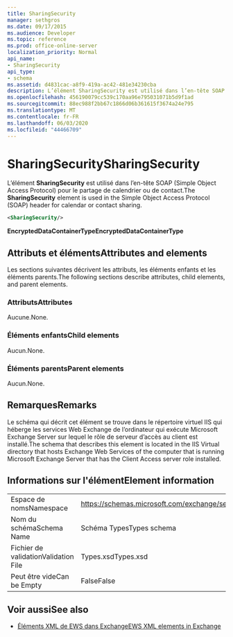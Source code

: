 ```yaml
---
title: SharingSecurity
manager: sethgros
ms.date: 09/17/2015
ms.audience: Developer
ms.topic: reference
ms.prod: office-online-server
localization_priority: Normal
api_name:
- SharingSecurity
api_type:
- schema
ms.assetid: d4831cac-a8f9-419a-ac42-481e34230cba
description: L’élément SharingSecurity est utilisé dans l’en-tête SOAP (Simple Object Access Protocol) pour le partage de calendrier ou de contact.
ms.openlocfilehash: 456190079cc539c170aa96e795031071b5d9f1ad
ms.sourcegitcommit: 88ec988f2bb67c1866d06b361615f3674a24e795
ms.translationtype: MT
ms.contentlocale: fr-FR
ms.lasthandoff: 06/03/2020
ms.locfileid: "44466709"
---
```

# <a name="sharingsecurity"></a><span data-ttu-id="27af1-103">SharingSecurity</span><span class="sxs-lookup"><span data-stu-id="27af1-103">SharingSecurity</span></span>

<span data-ttu-id="27af1-104">L’élément **SharingSecurity** est utilisé dans l’en-tête SOAP (Simple Object Access Protocol) pour le partage de calendrier ou de contact.</span><span class="sxs-lookup"><span data-stu-id="27af1-104">The **SharingSecurity** element is used in the Simple Object Access Protocol (SOAP) header for calendar or contact sharing.</span></span> 
  
```xml
<SharingSecurity/>
```

 <span data-ttu-id="27af1-105">**EncryptedDataContainerType**</span><span class="sxs-lookup"><span data-stu-id="27af1-105">**EncryptedDataContainerType**</span></span>
## <a name="attributes-and-elements"></a><span data-ttu-id="27af1-106">Attributs et éléments</span><span class="sxs-lookup"><span data-stu-id="27af1-106">Attributes and elements</span></span>

<span data-ttu-id="27af1-107">Les sections suivantes décrivent les attributs, les éléments enfants et les éléments parents.</span><span class="sxs-lookup"><span data-stu-id="27af1-107">The following sections describe attributes, child elements, and parent elements.</span></span>
  
### <a name="attributes"></a><span data-ttu-id="27af1-108">Attributs</span><span class="sxs-lookup"><span data-stu-id="27af1-108">Attributes</span></span>

<span data-ttu-id="27af1-109">Aucune.</span><span class="sxs-lookup"><span data-stu-id="27af1-109">None.</span></span>
  
### <a name="child-elements"></a><span data-ttu-id="27af1-110">Éléments enfants</span><span class="sxs-lookup"><span data-stu-id="27af1-110">Child elements</span></span>

<span data-ttu-id="27af1-111">Aucun.</span><span class="sxs-lookup"><span data-stu-id="27af1-111">None.</span></span>
  
### <a name="parent-elements"></a><span data-ttu-id="27af1-112">Éléments parents</span><span class="sxs-lookup"><span data-stu-id="27af1-112">Parent elements</span></span>

<span data-ttu-id="27af1-113">Aucun.</span><span class="sxs-lookup"><span data-stu-id="27af1-113">None.</span></span>
  
## <a name="remarks"></a><span data-ttu-id="27af1-114">Remarques</span><span class="sxs-lookup"><span data-stu-id="27af1-114">Remarks</span></span>

<span data-ttu-id="27af1-115">Le schéma qui décrit cet élément se trouve dans le répertoire virtuel IIS qui héberge les services Web Exchange de l’ordinateur qui exécute Microsoft Exchange Server sur lequel le rôle de serveur d’accès au client est installé.</span><span class="sxs-lookup"><span data-stu-id="27af1-115">The schema that describes this element is located in the IIS Virtual directory that hosts Exchange Web Services of the computer that is running Microsoft Exchange Server that has the Client Access server role installed.</span></span>
  
## <a name="element-information"></a><span data-ttu-id="27af1-116">Informations sur l'élément</span><span class="sxs-lookup"><span data-stu-id="27af1-116">Element information</span></span>

|||
|:-----|:-----|
|<span data-ttu-id="27af1-117">Espace de noms</span><span class="sxs-lookup"><span data-stu-id="27af1-117">Namespace</span></span>  <br/> |https://schemas.microsoft.com/exchange/services/2006/types  <br/> |
|<span data-ttu-id="27af1-118">Nom du schéma</span><span class="sxs-lookup"><span data-stu-id="27af1-118">Schema Name</span></span>  <br/> |<span data-ttu-id="27af1-119">Schéma Types</span><span class="sxs-lookup"><span data-stu-id="27af1-119">Types schema</span></span>  <br/> |
|<span data-ttu-id="27af1-120">Fichier de validation</span><span class="sxs-lookup"><span data-stu-id="27af1-120">Validation File</span></span>  <br/> |<span data-ttu-id="27af1-121">Types.xsd</span><span class="sxs-lookup"><span data-stu-id="27af1-121">Types.xsd</span></span>  <br/> |
|<span data-ttu-id="27af1-122">Peut être vide</span><span class="sxs-lookup"><span data-stu-id="27af1-122">Can be Empty</span></span>  <br/> |<span data-ttu-id="27af1-123">False</span><span class="sxs-lookup"><span data-stu-id="27af1-123">False</span></span>  <br/> |
   
## <a name="see-also"></a><span data-ttu-id="27af1-124">Voir aussi</span><span class="sxs-lookup"><span data-stu-id="27af1-124">See also</span></span>



- [<span data-ttu-id="27af1-125">Éléments XML de EWS dans Exchange</span><span class="sxs-lookup"><span data-stu-id="27af1-125">EWS XML elements in Exchange</span></span>](ews-xml-elements-in-exchange.md)

